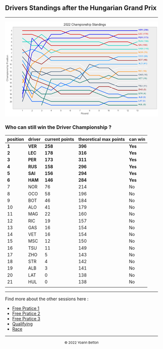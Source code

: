 ## Drivers Standings after the Hungarian Grand Prix

---

<img src="/output/2022-07-31_Hungarian_Grand_Prix/drivers_standings_championship_white.png?raw=true"/>

### Who can still win the Driver Championship ?

| position | driver | current points | theoretical max points | can win |
| -------- | ------ | -------------- | ---------------------- | ------- |
| **1**        | **VER**    | **258**            | **396**                    | **Yes**     |
| **2**        | **LEC**    | **178**            | **316**                    | **Yes**     |
| **3**        | **PER**    | **173**            | **311**                    | **Yes**     |
| **4**        | **RUS**    | **158**            | **296**                    | **Yes**     |
| **5**        | **SAI**    | **156**            | **294**                    | **Yes**     |
| **6**        | **HAM**    | **146**            | **284**                    | **Yes**     |
| 7        | NOR    | 76             | 214                    | No      |
| 8        | OCO    | 58             | 196                    | No      |
| 9        | BOT    | 46             | 184                    | No      |
| 10       | ALO    | 41             | 179                    | No      |
| 11       | MAG    | 22             | 160                    | No      |
| 12       | RIC    | 19             | 157                    | No      |
| 13       | GAS    | 16             | 154                    | No      |
| 14       | VET    | 16             | 154                    | No      |
| 15       | MSC    | 12             | 150                    | No      |
| 16       | TSU    | 11             | 149                    | No      |
| 17       | ZHO    | 5              | 143                    | No      |
| 18       | STR    | 4              | 142                    | No      |
| 19       | ALB    | 3              | 141                    | No      |
| 20       | LAT    | 0              | 138                    | No      |
| 21       | HUL    | 0              | 138                    | No      |
|          |        |                |                        |         |

--- 

Find more about the other sessions here :
  - [Free Pratice 1](/page/FP1/2022-07-31_Hungarian_Grand_Prix)  
  - [Free Pratice 2](/page/FP2/2022-07-31_Hungarian_Grand_Prix) 
  - [Free Pratice 3](/page/FP3/2022-07-31_Hungarian_Grand_Prix)
  - [Qualifying](/page/Qualifying/2022-07-31_Hungarian_Grand_Prix) 
  - [Race](/page/Race/2022-07-31_Hungarian_Grand_Prix)

---

<div style="text-align: center">
  <p style="font-size:11px">&copy; 2022 Yoann Betton</p>
</div>

<!-- ---

<p style="font-size:11px">Page generated from <a href="https://github.com/yoannbtn/yoannbtn.github.io">github.com/yoannbtn</a>.</p> -->